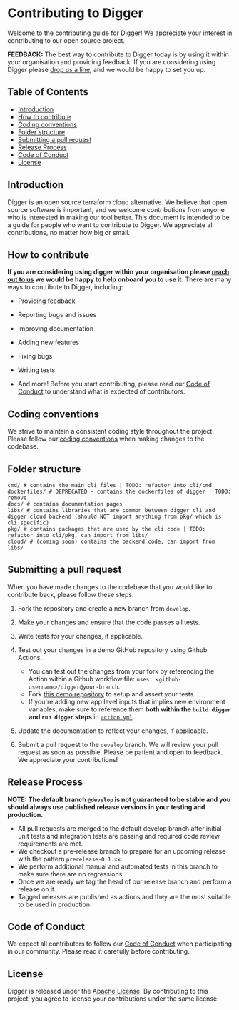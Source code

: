 # Contributing to Digger

Welcome to the contributing guide for Digger! We appreciate your interest in contributing to our open source project.

**FEEDBACK:** The best way to contribute to Digger today is by using
it within your organisation and providing feedback. If you are considering
using Digger please [drop us a line](https://join.slack.com/t/diggertalk/shared_invite/zt-1q6npg7ib-9dwRbJp8sQpSr2fvWzt9aA),
and we would be happy to set you up.

## Table of Contents

- [Introduction](#introduction)
- [How to contribute](#how-to-contribute)
- [Coding conventions](#coding-conventions)
- [Folder structure](#folder-structure)
- [Submitting a pull request](#submitting-a-pull-request)
- [Release Process](#release-process)
- [Code of Conduct](#code-of-conduct)
- [License](#license)

## Introduction

Digger is an open source terraform cloud alternative. We believe that open source software is important, and we welcome contributions from anyone who is interested in making our tool better.
This document is intended to be a guide for people who want to contribute to Digger. We appreciate all contributions, no matter how big or small.

## How to contribute

**If you are considering using digger within your organisation
please [reach out to us](https://join.slack.com/t/diggertalk/shared_invite/zt-1q6npg7ib-9dwRbJp8sQpSr2fvWzt9aA)
we would be happy to help onboard you to use it**.
There are many ways to contribute to Digger, including:

- Providing feedback
- Reporting bugs and issues
- Improving documentation
- Adding new features
- Fixing bugs
- Writing tests

- And more!
  Before you start contributing, please read our [Code of Conduct](#code-of-conduct) to understand what is expected of contributors.

## Coding conventions

We strive to maintain a consistent coding style throughout the project. Please follow our [coding conventions](/coding-conventions.md) when making changes to the codebase.

## Folder structure

```
cmd/ # contains the main cli files | TODO: refactor into cli/cmd
dockerfiles/ # DEPRECATED - contains the dockerfiles of digger | TODO: remove
docs/ # contains documentation pages
libs/ # contains libraries that are common between digger cli and digger cloud backend (should NOT import anything from pkg/ which is cli specific)
pkg/ # contains packages that are used by the cli code | TODO: refactor into cli/pkg, can import from libs/
cloud/ # (coming soon) contains the backend code, can import from libs/
```

## Submitting a pull request

When you have made changes to the codebase that you would like to contribute back, please follow these steps:

1. Fork the repository and create a new branch from `develop`.
2. Make your changes and ensure that the code passes all tests.
3. Write tests for your changes, if applicable.
4. Test out your changes in a demo GitHub repository using Github Actions.

   - You can test out the changes from your fork by referencing the Action within a Github workflow file: `uses: <github-username>/digger@your-branch`.
   - Fork [this demo repository](https://github.com/diggerhq/digger_demo_multienv) to setup and assert your tests.
   - If you're adding new app level inputs that implies new environment variables, make sure to reference them **both within the `build digger` and `run digger` steps** in [`action.yml`](./action.yml).

5. Update the documentation to reflect your changes, if applicable.
6. Submit a pull request to the `develop` branch.
   We will review your pull request as soon as possible. Please be patient and open to feedback. We appreciate your contributions!

## Release Process

**NOTE: The default branch `@develop` is not guaranteed to be stable and you should always use published release versions in your testing and production.**

- All pull requests are merged to the default develop branch after initial unit tests and integration tests are passing and required code review requirements are met.
- We checkout a pre-release branch to prepare for an upcoming release with the pattern `prerelease-0.1.xx`.
- We perform additional manual and automated tests in this branch to make sure there are no regressions.
- Once we are ready we tag the head of our release branch and perform a release on it.
- Tagged releases are published as actions and they are the most suitable to be used in production.

## Code of Conduct

We expect all contributors to follow our [Code of Conduct](https://www.contributor-covenant.org/version/2/1/code_of_conduct/) when participating in our community. Please read it carefully before contributing.

## License

Digger is released under the [Apache License](LICENSE). By contributing to this project, you agree to license your contributions under the same license.
